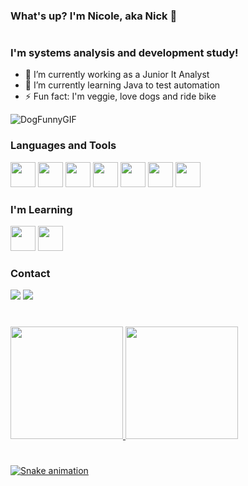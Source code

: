 ### What's up? I'm Nicole, aka Nick 👋
#
### I'm systems analysis and development study!

- 🔭 I’m currently working as a Junior It Analyst 
- 🌱 I’m currently learning Java to test automation
- ⚡ Fun fact: I'm veggie, love dogs and ride bike 

![DogFunnyGIF](https://user-images.githubusercontent.com/58137783/160469717-6c5e2808-0ff2-4639-9272-f3a2bbe20c36.gif)

### Languages and Tools

<img src="https://cdn.jsdelivr.net/gh/devicons/devicon/icons/microsoftsqlserver/microsoftsqlserver-plain-wordmark.svg" width="40" height="40"/> <img src="https://cdn.jsdelivr.net/gh/devicons/devicon/icons/html5/html5-original.svg" width="40" height="40"/> 
<img src="https://cdn.jsdelivr.net/gh/devicons/devicon/icons/css3/css3-original.svg" width="40" height="40"/> 
<img src="https://cdn.jsdelivr.net/gh/devicons/devicon/icons/visualstudio/visualstudio-plain.svg" width="40" height="40"/> 
<img src="https://cdn.jsdelivr.net/gh/devicons/devicon/icons/jira/jira-original-wordmark.svg" width="40" height="40"/> 
<img src="https://cdn.jsdelivr.net/gh/devicons/devicon/icons/figma/figma-original.svg" width="40" height="40"/> 
<img src="https://cdn.jsdelivr.net/gh/devicons/devicon/icons/canva/canva-original.svg" width="40" height="40"/>

### I'm Learning

<img src="https://cdn.jsdelivr.net/gh/devicons/devicon/icons/java/java-original.svg" width="40" height="40"/> <img src="https://cdn.jsdelivr.net/gh/devicons/devicon/icons/selenium/selenium-original.svg" width="40" height="40"/>

### Contact

<div>
<a href = "mailto:nmaquileri@gmail.com"><img src="https://img.shields.io/badge/Gmail-D14836?style=for-the-badge&logo=gmail&logoColor=white" target="_blank"></a>
<a href="https://www.linkedin.com/in/nbarross/" target="_blank"><img src="https://img.shields.io/badge/-LinkedIn-%230077B5?style=for-the-badge&logo=linkedin&logoColor=white" target="_blank"></a>   
</div>

#

<div>
<a href="https://github.com/maquileri">
<img height="180em" src="https://github-readme-stats.vercel.app/api?username=maquileri&show_icons=true&theme=dracula&include_all_commits=true&count_private=true"/>
<img height="180em" src="https://github-readme-stats.vercel.app/api/top-langs/?username=maquileri&layout=compact&langs_count=7&theme=dracula"/>  
</div>

#  
          
![Snake animation](https://github.com/nmaquileri/maquileri/blob/output/github-contribution-grid-snake.svg)
          

          

          
          
          
          


          
          

          

          







